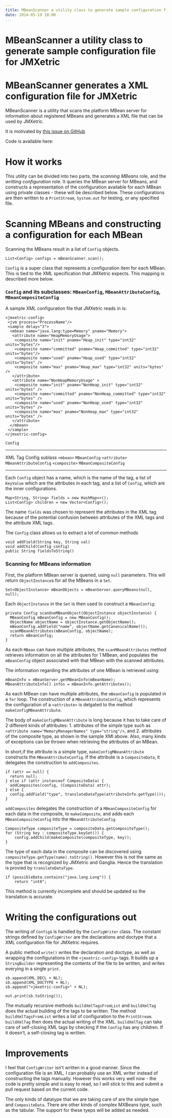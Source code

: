 ```yaml
---
title: MBeanScanner a utility class to generate sample configuration file for JMXetric
date: 2014-05-19 18:00
...
```


MBeanScanner a utility class to generate sample configuration file for JMXetric
===============================================================================

MBeanScanner generates a XML configuration file for JMXetric
============================================================

MBeanScanner is a utility that scans the platform MBean server for
information about registered MBeans and generates a XML file that can be
used by JMXetric.

It is motivated by [this issue on
GitHub](https://github.com/ganglia/jmxetric/issues/10)

Code is available here:

How it works
============

This utility can be divided into two parts, the *scanning MBeans* role,
and the *writting configuration* role. It queries the MBean server for
MBeans, and constructs a representation of the configuration available
for each MBean using private classes - these will be described below.
These configurations are then written to a `PrintStream`, `System.out`
for testing, or any specified file.

Scanning MBeans and constructing a configuration for each MBean
===============================================================

Scanning the MBeans result in a list of `Config` objects.

``` {.sourceCode .java}
List<Config> configs = mBeanScanner.scan();
```

`Config` is a super class that represents a configuration item for each
MBean. This is tied to the XML specification that JMXetric expects. This
mapping is described more below.

### `Config` and its subclasses: `MBeanConfig`, `MBeanAttributeConfig`, `MBeanCompositeConfig`

A sample XML configuration file that JMXetric reads in is:

``` {.sourceCode .xml}
<jmxetric-config>
 <jvm process="ProcessName"/>
 <sample delay="3">
  <mbean name="java.lang:type=Memory" pname="Memory">
   <attribute name="HeapMemoryUsage">
    <composite name="init" pname="Heap_init" type="int32" units="bytes"/>
    <composite name="committed" pname="Heap_committed" type="int32" units="bytes"/>
    <composite name="used" pname="Heap_used" type="int32" units="bytes" />
    <composite name="max" pname="Heap_max" type="int32" units="bytes" />
   </attribute>
   <attribute name="NonHeapMemoryUsage" >
    <composite name="init" pname="NonHeap_init" type="int32"  units="bytes" />
    <composite name="committed" pname="NonHeap_committed" type="int32" units="bytes" />
    <composite name="used" pname="NonHeap_used" type="int32" units="bytes" />
    <composite name="max" pname="NonHeap_max" type="int32" units="bytes" />
   </attribute>
  </mbean>
 </sample>
</jmxetric-config>
```

`Config`

  --------------- ------------------------
  XML Tag         Config sublass
  `<mbean>`       `MBeanConfig`
  `<attribute>`   `MBeanAttributeConfig`
  `<composite>`   `MBeanCompositeConfig`
  --------------- ------------------------

Each `Config` object has a name, which is the name of the tag, a list of
`KeyValue` which are the attributes in each tag, and a list of `Config`,
which are the inner configurations.

``` {.sourceCode .java}
Map<String, String> fields = new HashMap<>();
List<Config> children = new Vector<Config>();
```

The name `fields` was chosen to represent the attributes in the XML tag
because of the potential confusion between attributes of the XML tags
and the attribute XML tags.

The `Config` class allows us to extract a lot of common methods

``` {.sourceCode .java}
void addField(String key, String val)
void addChild(Config config)
public String fieldsToString()
```

### Scanning for MBeans information

First, the platform MBean server is queried, using `null` parameters.
This will return `ObjectInstance`s for all the MBeans in a `Set`.

``` {.sourceCode .java}
Set<ObjectInstance> mBeanObjects = mBeanServer.queryMBeans(null, null);
```

Each `ObjectInstance` in the `Set` is then used to construct a
`MBeanConfig`:

``` {.sourceCode .java}
private Config scanOneMBeanObject(ObjectInstance objectInstance) {
  MBeanConfig mBeanConfig = new MBeanConfig();
  ObjectName objectName = objectInstance.getObjectName();
  mBeanConfig.addField("name", objectName.getCanonicalName());
  scanMBeanAttributes(mBeanConfig, objectName);
  return mBeanConfig;
}
```

As each `MBean` can have multiple attributes, the `scanMBeanAttributes`
method retrieves information on all the attributes for 1 MBean, and
populates the `mBeanConfig` object associated with that MBean with the
scanned attributes.

The information regarding the attributes of one MBean is retrieved
using:

``` {.sourceCode .java}
mBeanInfo = mBeanServer.getMBeanInfo(mBeanName);
MBeanAttributeInfo[] infos = mBeanInfo.getAttributes();
```

As each MBean can have multiple attributes, the `mBeanConfig` is
populated in a `for` loop. The construction of a `MBeanAttributeConfig`,
which represents the configuration of a `<attribute>` is delgated to the
method `makeConfigMBeanAttribute`.

The body of `makeConfigMBeanAttribute` is long because it has to take
care of 2 different kinds of attributes: 1. attributes of the simple
type such as `<attribute name="MemoryManagerNames" type="string"/>`, and
2. attributes of the composite type, as shown in the sample XMl above.
Also, many kinds of exceptions can be thrown when retrieving the
attributes of an MBean.

In short,if the attribute is a simple type, `makeConfigMBeanAttribute`
constructs the `MBeanAttributeConfig`. If the attribute is a
`CompositeData`, it delegates the construction to `addComposites`.

``` {.sourceCode .java}
if (attr == null) {
  return null;
} else if (attr instanceof CompositeData) {
  addComposites(config, (CompositeData) attr);
} else {
  config.addField("type", translateDataType(attributeInfo.getType()));
}
```

`addComposites` delegates the construction of a `MBeanCompositeConfig`
for each data in the composite, to `makeComposite`, and adds each
`MBeanCompositeConfig` into the `MBeanAttributeConfig`

``` {.sourceCode .java}
CompositeType compositeType = compositeData.getCompositeType();
for (String key : compositeType.keySet()) {
    config.addChild(makeComposite(compositeType, key));
}
```

The type of each data in the composite can be discovered using
`compositeType.getType(name).toString()`. However this is not the same
as the type that is recognized by JMXetric and Ganglia. Hence the
translation is provied by `translateDataType`.

``` {.sourceCode .java}
if (possibleData.contains("java.lang.Long")) {
    return "int8";
```

This method is currently incomplete and should be updated so the
translation is accurate.

Writing the configurations out
==============================

The writing of `Config`s is handled by the `ConfigWriter` class. The
constant strings defined by `ConfigWriter` are the declarations and
doctype that a XML configuration file for JMXetric requires.

A public method `write()` writes the declaration and doctype, as well as
wrapping the configurations in the `<jmxetric-config>` tags. It builds
up a `StringBuilder` representing the contents of the file to be
written, and writes everying in a single `print`.

``` {.sourceCode .java}
sb.append(XML_DECL + NL);
sb.append(XML_DOCTYPE + NL);
sb.append("<jmxetric-config>" + NL);

out.print(sb.toString());
```

The mutually recursive methods `buildXmlTagsFromList` and `buildXmlTag`
does the actual building of the tags to be written. The method
`buildXmlTagsFromList` writes a list of configuration to the
`PrintStream`. `buildXmlTag` then does the actual writing of the XML.
`buildXmlTag` can take care of self-closing XML tags by checking if the
`Config` has any children. If it doesn’t, a self-closing tag is written.

Improvements
============

I feel that `ConfigWriter` isn’t written in a good manner. Since the
configuration file is an XML, I can probably use an XML writer instead
of constructing the tags manually. However this works very well now -
the code is pretty simple and is easy to read, so I will stick to this
and submit a pull request based on the current code.

The only kinds of datatype that we are taking care of are the simple
type and `CompositeData`. There are other kinds of complex MXBeans type,
such as the tabular. The support for these tyeps will be added as
needed.
